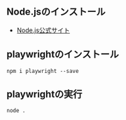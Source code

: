 ## Node.jsのインストール
- [Node.js公式サイト](https://nodejs.org/ja/)

## playwrightのインストール
``npm i playwright --save``

## playwrightの実行
``node .``
